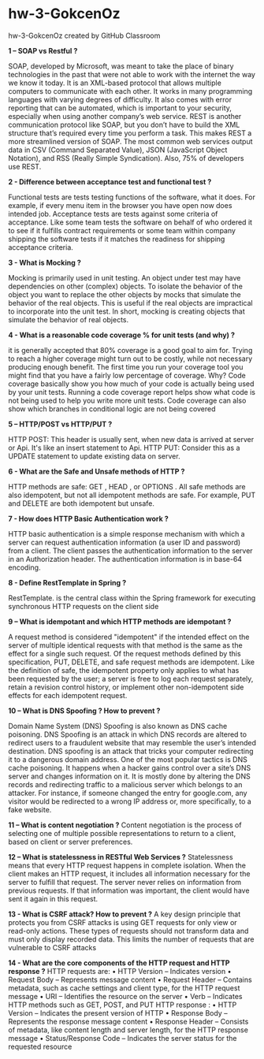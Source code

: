 # hw-3-GokcenOz
hw-3-GokcenOz created by GitHub Classroom


**1 – SOAP vs Restful ?**

SOAP, developed by Microsoft, was meant to take the place of binary technologies in the past that were not able to work with the internet the way we know it today. It is an XML-based protocol that allows multiple computers to communicate with each other. It works in many programming languages with varying degrees of difficulty. It also comes with error reporting that can be automated, which is important to your security, especially when using another company’s web service.
REST is another communication protocol like SOAP, but you don’t have to build the XML structure that’s required every time you perform a task. This makes REST a more streamlined version of SOAP. The most common web services output data in CSV (Command Separated Value), JSON (JavaScript Object Notation), and RSS (Really Simple Syndication). Also, 75% of developers use REST.

**2 - Difference between acceptance test and functional test ?**

Functional tests are tests testing functions of the software, what it does. For example, if every menu item in the browser you have open now does intended job.
Acceptance tests are tests against some criteria of acceptance. Like some team tests the software on behalf of who ordered it to see if it fulfills contract requirements or some team within company shipping the software tests if it matches the readiness for shipping acceptance criteria.


**3 - What is Mocking ?**

Mocking is primarily used in unit testing. An object under test may have dependencies on other (complex) objects. To isolate the behavior of the object you want to replace the other objects by mocks that simulate the behavior of the real objects. This is useful if the real objects are impractical to incorporate into the unit test.
In short, mocking is creating objects that simulate the behavior of real objects.

**4 - What is a reasonable code coverage % for unit tests (and why) ?**

it is generally accepted that 80% coverage is a good goal to aim for. Trying to reach a higher coverage might turn out to be costly, while not necessary producing enough benefit. The first time you run your coverage tool you might find that you have a fairly low percentage of coverage.
Why?
Code coverage basically show you how much of your code is actually being used by your unit tests. Running a code coverage report helps show what code is not being used to help you write more unit tests. Code coverage can also show which branches in conditional logic are not being covered

**5 – HTTP/POST vs HTTP/PUT ?**

HTTP POST: This header is usually sent, when new data is arrived at server or Api. It's like an insert statement to Api.
HTTP PUT: Consider this as a UPDATE statement to update existing data on server.

**6 - What are the Safe and Unsafe methods of HTTP ?**

HTTP methods are safe: GET , HEAD , or OPTIONS . All safe methods are also idempotent, but not all idempotent methods are safe. For example, PUT and DELETE are both idempotent but unsafe.

**7 - How does HTTP Basic Authentication work ?**

HTTP basic authentication is a simple response mechanism with which a server can request authentication information (a user ID and password) from a client. The client passes the authentication information to the server in an Authorization header. The authentication information is in base-64 encoding.

**8 - Define RestTemplate in Spring ?**

RestTemplate. is the central class within the Spring framework for executing synchronous HTTP requests on the client side

**9 – What is idempotant and which HTTP methods are idempotant ?**

A request method is considered "idempotent" if the intended effect on the server of multiple identical requests with that method is the same as the effect for a single such request. Of the request methods defined by this specification, PUT, DELETE, and safe request methods are idempotent.
Like the definition of safe, the idempotent property only applies to what has been requested by the user; a server is free to log each request separately, retain a revision control history, or implement other non-idempotent side effects for each idempotent request.

**10 – What is DNS Spoofing ? How to prevent ?**

Domain Name System (DNS) Spoofing is also known as DNS cache poisoning. DNS Spoofing is an attack in which DNS records are altered to redirect users to a fraudulent website that may resemble the user’s intended destination.
DNS spoofing is an attack that tricks your computer redirecting it to a dangerous domain address. One of the most popular tactics is DNS cache poisoning. It happens when a hacker gains control over a site’s DNS server and changes information on it. It is mostly done by altering the DNS records and redirecting traffic to a malicious server which belongs to an attacker. For instance, if someone changed the entry for google.com, any visitor would be redirected to a wrong IP address or, more specifically, to a fake website.

**11 – What is content negotiation ?**
Content negotiation is the process of selecting one of multiple possible representations to return to a client, based on client or server preferences.

**12 – What is statelessness in RESTful Web Services ?**
Statelessness means that every HTTP request happens in complete isolation. When the client makes an HTTP request, it includes all information necessary for the server to fulfill that request. The server never relies on information from previous requests. If that information was important, the client would have sent it again in this request.

**13 - What is CSRF attack? How to prevent ?**
A key design principle that protects you from CSRF attacks is using GET requests for only view or read-only actions. These types of requests should not transform data and must only display recorded data. This limits the number of requests that are vulnerable to CSRF attacks

**14 - What are the core components of the HTTP request and HTTP response ?**
HTTP requests are:
•	HTTP Version – Indicates version
•	Request Body – Represents message content
•	Request Header – Contains metadata, such as cache settings and client type, for the HTTP request message
•	URI – Identifies the resource on the server
•	Verb – Indicates HTTP methods such as GET, POST, and PUT
HTTP response :
•	HTTP Version – Indicates the present version of HTTP
•	Response Body – Represents the response message content
•	Response Header – Consists of metadata, like content length and server length, for the HTTP response message
•	Status/Response Code – Indicates the server status for the requested resource


